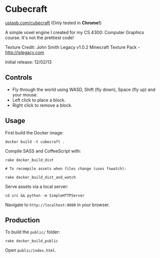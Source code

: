 # Cubecraft

[ustasb.com/cubecraft](http://ustasb.com/cubecraft) (Only tested in **Chrome!**)

A simple voxel engine I created for my CS 4300: Computer Graphics course.
It's not the prettiest code!

Texture Credit: John Smith Legacy v1.0.2 Minecraft Texture Pack - http://jslegacy.com

Initial release: 12/02/13

## Controls

- Fly through the world using WASD, Shift (fly down), Space (fly up) and your mouse.
- Left click to place a block.
- Right click to remove a block.

## Usage

First build the Docker image:

    docker build -t cubecraft .

Compile SASS and CoffeeScript with:

    rake docker_build_dist

    # To recompile assets when files change (uses fswatch):

    rake docker_build_dist_and_watch

Serve assets via a local server:

    cd src && python -m SimpleHTTPServer

Navigate to `http://localhost:8000` in your browser.

## Production

To build the `public/` folder:

    rake docker_build_public

Open `public/index.html`.

